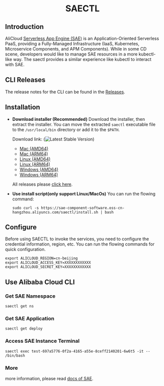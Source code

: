 <h1 align="center"> SAECTL </h1>

## Introduction
AliCloud [Serverless App Engine (SAE)](https://www.alibabacloud.com/product/severless-application-engine) is an Application-Oriented Serverless PaaS, providing a Fully-Managed Infrastructure (IaaS, Kubernetes, Microservice Components, and APM Components). While in some CD scene, developers would like to manage SAE resources in a more kubectl-like way. The saectl provides a similar experience like kubectl to interact with SAE.

## CLI Releases
The release notes for the CLI can be found in the [Releases](https://github.com/devsapp/saectl/releases).

## Installation

- **Download installer (Recommended)**
  Download the installer, then extract the installer. You can move the extracted `saectl` executable file to the `/usr/local/bin` directory or add it to the `$PATH`.

  Download link: (<img src="https://img.shields.io/github/release/devsapp/saectl.svg" alt="Latest Stable Version" />)

  - [Mac (AMD64)](https://sae-component-software.oss-cn-hangzhou.aliyuncs.com/saectl/latest/saectl-latest-darwin-amd64.tar.gz)
  - [Mac (ARM64)](https://sae-component-software.oss-cn-hangzhou.aliyuncs.com/saectl/latest/saectl-latest-darwin-arm64.tar.gz)
  - [Linux (AMD64)](https://sae-component-software.oss-cn-hangzhou.aliyuncs.com/saectl/latest/saectl-latest-linux-amd64.tar.gz)
  - [Linux (ARM64)](https://sae-component-software.oss-cn-hangzhou.aliyuncs.com/saectl/latest/saectl-latest-linux-arm64.tar.gz)
  - [Windows (AMD64)](https://sae-component-software.oss-cn-hangzhou.aliyuncs.com/saectl/latest/saectl-latest-windows-amd64.tar.gz)
  - [Windows (ARM64)](https://sae-component-software.oss-cn-hangzhou.aliyuncs.com/saectl/latest/saectl-latest-windows-arm64.tar.gz)

  All releases please [click here](https://github.com/devsapp/saectl/releases).

- **Use install script(only support Linux/MacOs)**
  You can run the flowing command:
  ```
  sudo curl -s https://sae-component-software.oss-cn-hangzhou.aliyuncs.com/saectl/install.sh | bash
  ```

## Configure

Before using SAECTL to invoke the services, you need to configure the credential information, region, etc.
You can run the flowing commands for quick configuration.

```
export ALICLOUD_REGION=cn-beijing
export ALICLOUD_ACCESS_KEY=XXXXXXXXXXXX
export ALICLOUD_SECRET_KEY=XXXXXXXXXXXX
```

## Use Alibaba Cloud CLI

### Get SAE Namespace

```
saectl get ns
```

### Get SAE Application
```
saectl get deploy
```

### Access SAE Instance Terminal
```
saectl exec test-697a5776-0f2a-4165-a55e-8ceff2140201-6w6t5 -it -- /bin/bash
```

### More 

more information, please read [docs of SAE](https://help.aliyun.com/document_detail/475875.html). 
